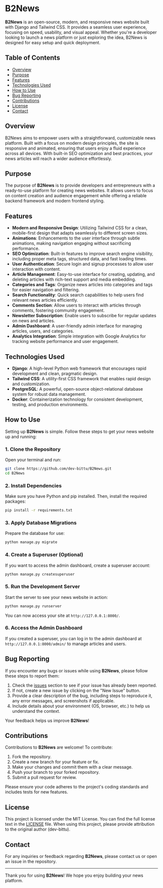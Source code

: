 # B2News
**B2News** is an open-source, modern, and responsive news website built with Django and Tailwind CSS. It provides a seamless user experience, focusing on speed, usability, and visual appeal. Whether you're a developer looking to launch a news platform or just exploring the idea, B2News is designed for easy setup and quick deployment.

## Table of Contents
- [Overview](#overview)
- [Purpose](#purpose)
- [Features](#features)
- [Technologies Used](#technologies-used)
- [How to Use](#how-to-use)
- [Bug Reporting](#bug-reporting)
- [Contributions](#contributions)
- [License](#license)
- [Contact](#contact)

## Overview
B2News aims to empower users with a straightforward, customizable news platform. Built with a focus on modern design principles, the site is responsive and animated, ensuring that users enjoy a fluid experience across all devices. With built-in SEO optimization and best practices, your news articles will reach a wider audience effortlessly.

## Purpose
The purpose of **B2News** is to provide developers and entrepreneurs with a ready-to-use platform for creating news websites. It allows users to focus on content creation and audience engagement while offering a reliable backend framework and modern frontend styling. 

## Features
- **Modern and Responsive Design**: Utilizing Tailwind CSS for a clean, mobile-first design that adapts seamlessly to different screen sizes.
- **Animations**: Enhancements to the user interface through subtle animations, making navigation engaging without sacrificing performance.
- **SEO Optimization**: Built-in features to improve search engine visibility, including proper meta tags, structured data, and fast loading times.
- **User Authentication**: Secure login and signup processes to allow user interaction with content.
- **Article Management**: Easy-to-use interface for creating, updating, and deleting articles with rich-text support and media embedding.
- **Categories and Tags**: Organize news articles into categories and tags for easier navigation and filtering.
- **Search Functionality**: Quick search capabilities to help users find relevant news articles efficiently.
- **Comments Section**: Allow users to interact with articles through comments, fostering community engagement.
- **Newsletter Subscription**: Enable users to subscribe for regular updates on news and articles.
- **Admin Dashboard**: A user-friendly admin interface for managing articles, users, and categories.
- **Analytics Integration**: Simple integration with Google Analytics for tracking website performance and user engagement.

## Technologies Used
- **Django**: A high-level Python web framework that encourages rapid development and clean, pragmatic design.
- **Tailwind CSS**: A utility-first CSS framework that enables rapid design and customization.
- **PostgreSQL**: A powerful, open-source object-relational database system for robust data management.
- **Docker**: Containerization technology for consistent development, testing, and production environments.

## How to Use
Setting up **B2News** is simple. Follow these steps to get your news website up and running:

### 1. Clone the Repository
Open your terminal and run:
```bash
git clone https://github.com/dev-bittu/B2News.git
cd B2News
```

### 2. Install Dependencies
Make sure you have Python and pip installed. Then, install the required packages:
```bash
pip install -r requirements.txt
```

### 3. Apply Database Migrations
Prepare the database for use:
```bash
python manage.py migrate
```

### 4. Create a Superuser (Optional)
If you want to access the admin dashboard, create a superuser account:
```bash
python manage.py createsuperuser
```

### 5. Run the Development Server
Start the server to see your news website in action:
```bash
python manage.py runserver
```
You can now access your site at `http://127.0.0.1:8000/`.

### 6. Access the Admin Dashboard
If you created a superuser, you can log in to the admin dashboard at `http://127.0.0.1:8000/admin/` to manage articles and users.

## Bug Reporting
If you encounter any bugs or issues while using **B2News**, please follow these steps to report them:
1. Check the [issues](https://github.com/dev-bittu/B2News/issues) section to see if your issue has already been reported.
2. If not, create a new issue by clicking on the "New Issue" button.
3. Provide a clear description of the bug, including steps to reproduce it, any error messages, and screenshots if applicable.
4. Include details about your environment (OS, browser, etc.) to help us understand the context.

Your feedback helps us improve **B2News**!

## Contributions
Contributions to **B2News** are welcome! To contribute:
1. Fork the repository.
2. Create a new branch for your feature or fix.
3. Make your changes and commit them with a clear message.
4. Push your branch to your forked repository.
5. Submit a pull request for review.

Please ensure your code adheres to the project's coding standards and includes tests for new features.

## License
This project is licensed under the MIT License. You can find the full license text in the [LICENSE](LICENSE) file. When using this project, please provide attribution to the original author (dev-bittu).

## Contact
For any inquiries or feedback regarding **B2News**, please contact us or open an issue in the repository.

---

Thank you for using **B2News**! We hope you enjoy building your news platform.
